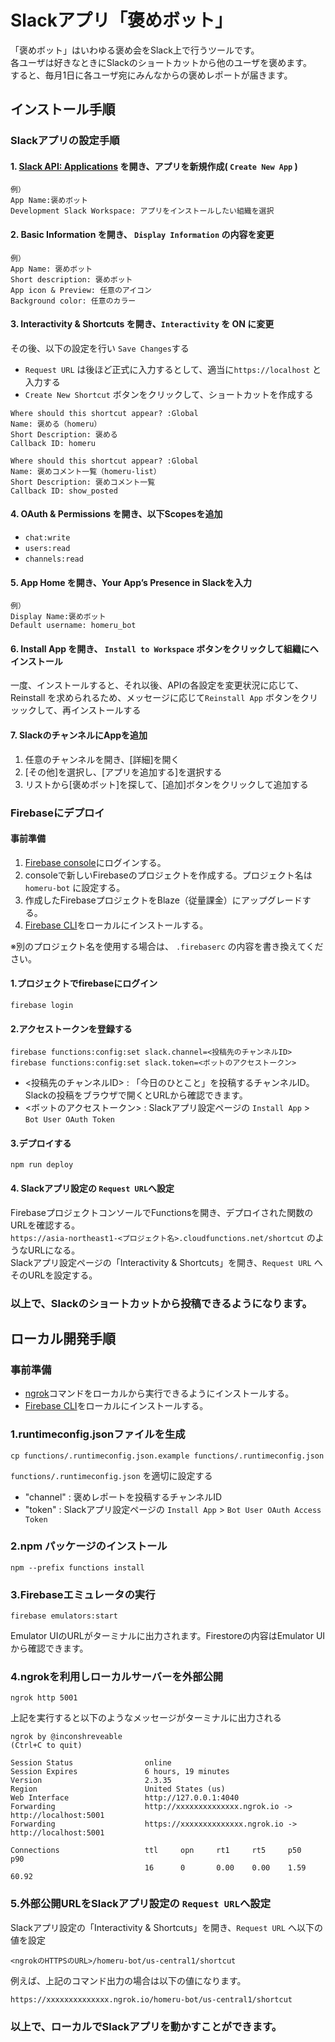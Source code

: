 # Slackアプリ「褒めボット」

「褒めボット」はいわゆる褒め会をSlack上で行うツールです。  
各ユーザは好きなときにSlackのショートカットから他のユーザを褒めます。  
すると、毎月1日に各ユーザ宛にみんなからの褒めレポートが届きます。  

## インストール手順

### Slackアプリの設定手順

#### 1. [Slack API: Applications](https://api.slack.com/apps) を開き、アプリを新規作成( `Create New App` )
```
例）
App Name:褒めボット
Development Slack Workspace: アプリをインストールしたい組織を選択
```

#### 2. Basic Information を開き、 `Display Information` の内容を変更
```
例）
App Name: 褒めボット
Short description: 褒めボット
App icon & Preview: 任意のアイコン
Background color: 任意のカラー
```

#### 3. Interactivity & Shortcuts を開き、`Interactivity` を ON に変更
その後、以下の設定を行い `Save Changes`する
   - `Request URL` は後ほど正式に入力するとして、適当に`https://localhost` と入力する
   - `Create New Shortcut` ボタンをクリックして、ショートカットを作成する

```
Where should this shortcut appear? :Global
Name: 褒める（homeru）
Short Description: 褒める
Callback ID: homeru
```

```
Where should this shortcut appear? :Global
Name: 褒めコメント一覧（homeru-list）
Short Description: 褒めコメント一覧
Callback ID: show_posted
```

#### 4. OAuth & Permissions を開き、以下Scopesを追加
 - `chat:write`
 - `users:read`
 - `channels:read`

 
#### 5. App Home を開き、Your App’s Presence in Slackを入力
```
例）
Display Name:褒めボット
Default username: homeru_bot
```

#### 6. Install App を開き、 `Install to Workspace` ボタンをクリックして組織にへインストール

一度、インストールすると、それ以後、APIの各設定を変更状況に応じて、Reinstall を求められるため、メッセージに応じて`Reinstall App` ボタンをクリッックして、再インストールする


#### 7. SlackのチャンネルにAppを追加
 1. 任意のチャンネルを開き、[詳細]を開く
 2. [その他]を選択し、[アプリを追加する]を選択する
 3. リストから[褒めボット]を探して、[追加]ボタンをクリックして追加する

### Firebaseにデプロイ

#### 事前準備

 1. [Firebase console](https://console.firebase.google.com/?hl=ja)にログインする。
 2. consoleで新しいFirebaseのプロジェクトを作成する。プロジェクト名は `homeru-bot` に設定する。
 3. 作成したFirebaseプロジェクトをBlaze（従量課金）にアップグレードする。
 4. [Firebase CLI](https://firebase.google.com/docs/functions/get-started?authuser=0)をローカルにインストールする。

※別のプロジェクト名を使用する場合は、 `.firebaserc` の内容を書き換えてください。

#### 1.プロジェクトでfirebaseにログイン
```
firebase login
```

#### 2.アクセストークンを登録する

```
firebase functions:config:set slack.channel=<投稿先のチャンネルID>
firebase functions:config:set slack.token=<ボットのアクセストークン>
```

 - <投稿先のチャンネルID> : 「今日のひとこと」を投稿するチャンネルID。Slackの投稿をブラウザで開くとURLから確認できます。
 - <ボットのアクセストークン> : Slackアプリ設定ページの `Install App` > `Bot User OAuth Token`

#### 3.デプロイする
```
npm run deploy
```

#### 4. Slackアプリ設定の `Request URL`へ設定

FirebaseプロジェクトコンソールでFunctionsを開き、デプロイされた関数のURLを確認する。  
`https://asia-northeast1-<プロジェクト名>.cloudfunctions.net/shortcut` のようなURLになる。  
Slackアプリ設定ページの「Interactivity & Shortcuts」を開き、`Request URL` へそのURLを設定する。

### 以上で、Slackのショートカットから投稿できるようになります。

## ローカル開発手順

### 事前準備
 - [ngrok](https://ngrok.com/)コマンドをローカルから実行できるようにインストールする。
 - [Firebase CLI](https://firebase.google.com/docs/functions/get-started?authuser=0)をローカルにインストールする。

### 1.runtimeconfig.jsonファイルを生成

```
cp functions/.runtimeconfig.json.example functions/.runtimeconfig.json
```

`functions/.runtimeconfig.json` を適切に設定する
 - "channel" : 褒めレポートを投稿するチャンネルID
 - "token" : Slackアプリ設定ページの `Install App` > `Bot User OAuth Access Token`

### 2.npm パッケージのインストール
```
npm --prefix functions install
```

### 3.Firebaseエミュレータの実行

```
firebase emulators:start
```

Emulator UIのURLがターミナルに出力されます。Firestoreの内容はEmulator UIから確認できます。

### 4.ngrokを利用しローカルサーバーを外部公開
```
ngrok http 5001
```
上記を実行すると以下のようなメッセージがターミナルに出力される
```
ngrok by @inconshreveable                                                           (Ctrl+C to quit)
                                                                                                    
Session Status                online                                                                
Session Expires               6 hours, 19 minutes                                                   
Version                       2.3.35                                                                
Region                        United States (us)                                                    
Web Interface                 http://127.0.0.1:4040                                                 
Forwarding                    http://xxxxxxxxxxxxxx.ngrok.io -> http://localhost:5001                 
Forwarding                    https://xxxxxxxxxxxxxx.ngrok.io -> http://localhost:5001                
                                                                                                    
Connections                   ttl     opn     rt1     rt5     p50     p90                           
                              16      0       0.00    0.00    1.59    60.92                         
```

### 5.外部公開URLをSlackアプリ設定の `Request URL`へ設定

Slackアプリ設定の「Interactivity & Shortcuts」を開き、`Request URL` へ以下の値を設定

```
<ngrokのHTTPSのURL>/homeru-bot/us-central1/shortcut
```

例えば、上記のコマンド出力の場合は以下の値になります。
```
https://xxxxxxxxxxxxxx.ngrok.io/homeru-bot/us-central1/shortcut
```
    
### 以上で、ローカルでSlackアプリを動かすことができます。
